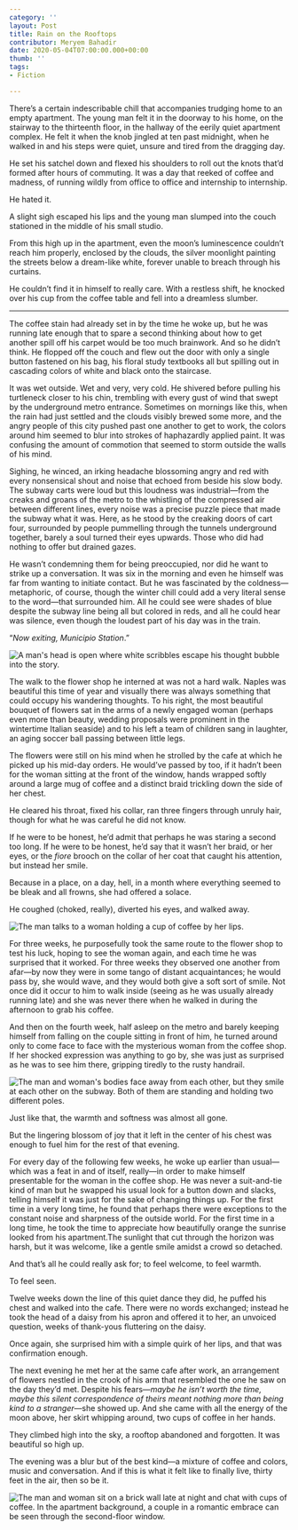 ```yaml
---
category: ''
layout: Post
title: Rain on the Rooftops
contributor: Meryem Bahadir
date: 2020-05-04T07:00:00.000+00:00
thumb: ''
tags: 
- Fiction

---
```

There’s a certain indescribable chill that accompanies trudging home to an empty apartment. The young man felt it in the doorway to his home, on the stairway to the thirteenth floor, in the hallway of the eerily quiet apartment complex. He felt it when the knob jingled at ten past midnight, when he walked in and his steps were quiet, unsure and tired from the dragging day.

He set his satchel down and flexed his shoulders to roll out the knots that’d formed after hours of commuting. It was a day that reeked of coffee and madness, of running wildly from office to office and internship to internship.

He hated it.

A slight sigh escaped his lips and the young man slumped into the couch stationed in the middle of his small studio.

From this high up in the apartment, even the moon’s luminescence couldn’t reach him properly, enclosed by the clouds, the silver moonlight painting the streets below a dream-like white, forever unable to breach through his curtains.

He couldn’t find it in himself to really care. With a restless shift, he knocked over his cup from the coffee table and fell into a dreamless slumber.

<hr class="hr40 centering">

The coffee stain had already set in by the time he woke up, but he was running late enough that to spare a second thinking about how to get another spill off his carpet would be too much brainwork. And so he didn’t think. He flopped off the couch and flew out the door with only a single button fastened on his bag, his floral study textbooks all but spilling out in cascading colors of white and black onto the staircase.

It was wet outside. Wet and very, very cold. He shivered before pulling his turtleneck closer to his chin, trembling with every gust of wind that swept by the underground metro entrance. Sometimes on mornings like this, when the rain had just settled and the clouds visibly brewed some more, and the angry people of this city pushed past one another to get to work, the colors around him seemed to blur into strokes of haphazardly applied paint. It was confusing the amount of commotion that seemed to storm outside the walls of his mind.

Sighing, he winced, an irking headache blossoming angry and red with every nonsensical shout and noise that echoed from beside his slow body. The subway carts were loud but this loudness was industrial—from the creaks and groans of the metro to the whistling of the compressed air between different lines, every noise was a precise puzzle piece that made the subway what it was. Here, as he stood by the creaking doors of cart four, surrounded by people pummelling through the tunnels underground together, barely a soul turned their eyes upwards. Those who did had nothing to offer but drained gazes.

He wasn’t condemning them for being preoccupied, nor did he want to strike up a conversation. It was six in the morning and even he himself was far from wanting to initiate contact. But he was fascinated by the coldness—metaphoric, of course, though the winter chill could add a very literal sense to the word—that surrounded him. All he could see were shades of blue despite the subway line being all but colored in reds, and all he could hear was silence, even though the loudest part of his day was in the train.

“_Now exiting, Municipio Station_.”

![A man's head is open where white scribbles escape his thought bubble into the story.](/uploads/rain-on-the-rooftops-1-meryem-bahadir.jpg)

The walk to the flower shop he interned at was not a hard walk. Naples was beautiful this time of year and visually there was always something that could occupy his wandering thoughts. To his right, the most beautiful bouquet of flowers sat in the arms of a newly engaged woman (perhaps even more than beauty, wedding proposals were prominent in the wintertime Italian seaside) and to his left a team of children sang in laughter, an aging soccer ball passing between little legs.

The flowers were still on his mind when he strolled by the cafe at which he picked up his mid-day orders. He would’ve passed by too, if it hadn’t been for the woman sitting at the front of the window, hands wrapped softly around a large mug of coffee and a distinct braid trickling down the side of her chest.

He cleared his throat, fixed his collar, ran three fingers through unruly hair, though for what he was careful he did not know.

If he were to be honest, he’d admit that perhaps he was staring a second too long. If he were to be honest, he’d say that it wasn’t her braid, or her eyes, or the _fiore_ brooch on the collar of her coat that caught his attention, but instead her smile.

Because in a place, on a day, hell, in a month where everything seemed to be bleak and all frowns, she had offered a solace.

He coughed (choked, really), diverted his eyes, and walked away.

![The man talks to a woman holding a cup of coffee by her lips.](/uploads/rain-on-the-rooftops-2-meryem-bahadir.jpg)

For three weeks, he purposefully took the same route to the flower shop to test his luck, hoping to see the woman again, and each time he was surprised that it worked. For three weeks they observed one another from afar—by now they were in some tango of distant acquaintances; he would pass by, she would wave, and they would both give a soft sort of smile. Not once did it occur to him to walk inside (seeing as he was usually already running late) and she was never there when he walked in during the afternoon to grab his coffee.

And then on the fourth week, half asleep on the metro and barely keeping himself from falling on the couple sitting in front of him, he turned around only to come face to face with the mysterious woman from the coffee shop. If her shocked expression was anything to go by, she was just as surprised as he was to see him there, gripping tiredly to the rusty handrail.

![The man and woman's bodies face away from each other, but they smile at each other on the subway. Both of them are standing and holding two different poles.](/uploads/rain-on-the-rooftops-3-meryem-bahadir.jpg)

Just like that, the warmth and softness was almost all gone.

But the lingering blossom of joy that it left in the center of his chest was enough to fuel him for the rest of that evening.

For every day of the following few weeks, he woke up earlier than usual—which was a feat in and of itself, really—in order to make himself presentable for the woman in the coffee shop. He was never a suit-and-tie kind of man but he swapped his usual look for a button down and slacks, telling himself it was just for the sake of changing things up. For the first time in a very long time, he found that perhaps there were exceptions to the constant noise and sharpness of the outside world. For the first time in a long time, he took the time to appreciate how beautifully orange the sunrise looked from his apartment.The sunlight that cut through the horizon was harsh, but it was welcome, like a gentle smile amidst a crowd so detached.

And that’s all he could really ask for; to feel welcome, to feel warmth.

To feel seen.

Twelve weeks down the line of this quiet dance they did, he puffed his chest and walked into the cafe. There were no words exchanged; instead he took the head of a daisy from his apron and offered it to her, an unvoiced question, weeks of thank-yous fluttering on the daisy.

Once again, she surprised him with a simple quirk of her lips, and that was confirmation enough.

The next evening he met her at the same cafe after work, an arrangement of flowers nestled in the crook of his arm that resembled the one he saw on the day they’d met. Despite his fears—_maybe he isn’t worth the time, maybe this silent correspondence of theirs meant nothing more than being kind to a stranger_—she showed up. And she came with all the energy of the moon above, her skirt whipping around, two cups of coffee in her hands.

They climbed high into the sky, a rooftop abandoned and forgotten. It was beautiful so high up.

The evening was a blur but of the best kind—a mixture of coffee and colors, music and conversation. And if this is what it felt like to finally live, thirty feet in the air, then so be it.

![The man and woman sit on a brick wall late at night and chat with cups of coffee. In the apartment background, a couple in a romantic embrace can be seen through the second-floor window.](/uploads/rain-on-the-rooftops-4-meryem-bahadir.jpg)